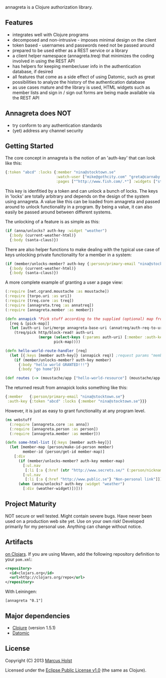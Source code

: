 annagreta is a Clojure authorization library.

## Features

 * integrates well with Clojure programs
 * decomposed and non-intrusive - imposes minimal design on the client
 * token based - usernames and passwords need not be passed around
 * prepared to be used either as a REST service or a library
 * a client helper namespace (annagreta.treq) that minimizes the coding involved in using the REST API
 * has helpers for keeping member/user info in the authentication database, if desired
 * all features that come as a side effect of using Datomic, such as great possibilities to analyze the history of the authentication database
 * as use cases mature and the library is used, HTML widgets such as member lists and sign in / sign out forms are being made available via the REST API

## Annagreta does NOT

 * try conform to any authentication standards
 * (yet) address any channel security

## Getting Started

The core concept in annagreta is the notion of an 'auth-key' that can look like this:
```clj
{:token "abcd" :locks {:member "nina@stocktown.se"
                       :watch-user ["mike@gothcity.com" "greta@carnaby.uk"]
                       :pages ["^http://www.fish.com/.*"] :widgets ["stocks" "weather"]}}
```
This key is idenfitied by a token and can unlock a bunch of locks. The keys in 'locks' are totally arbitrary and depends on the design of the system using annagreta. A value like this can be loaded from annagreta and passed around to unlock functionality in a program. By being a value, it can also easily be passed around between different systems.

The unlocking of a feature is as simple as this:
```clj
(if (anna/unlocks? auth-key :widget "weather")
  {:body (current-weather-html)}
  {:body (santa-claus)})
```

There are also helper functions to make dealing with the typical use case of keys unlocking private functionality for a member in a system:
```clj
(if (member/unlocks-member? auth-key {:person/primary-email "nina@stocktown.se"})
  {:body (current-weather-html)}
  {:body (santa-claus)})
```

A more complete example of granting a user a page view:
```clj
(:require [net.cgrand.moustache :as moustache])
(:require [torpo.uri :as uri])
(:require [treq.core :as treq])
(:require [annagreta.treq :as annatreq])
(:require [annagreta.member :as member])

(defn annapick "Pick stuff according to the supplied (optional) map from annagreta. Always picks :member :auth-key identified by the corresponding request parameters from annagreta."
  [req & [pick-map]]
  (let [auth-uri (uri/merge annagreta-base-uri (annatreq/auth-req-to-uri req))]
    (treq/pick http/block-read! auth-uri
               (merge (select-keys (:params auth-uri) [:member :auth-key])
                      pick-map))))

(defn hello-world-route-handler [req]
  (let [{:keys [member auth-key]} (annapick req)] ;request params "member" and "auth-key" must be set to id's identifying a member and auth-key respectively
    (if (member/unlocks-member? auth-key member)
      {:body "hello world GRANTED!!!"}
      {:body "go home"}))

(def routes (-> (moustache/app ["hello-world-resource"] (moustache/app :get hello-world-route-handler))
```
The returned result from annapick looks something like this:
```clj
{:member   {:person/primary-email "nina@stocktown.se"}
 :auth-key {:token "abcd" :locks {:member "nina@stocktown.se"}}}
```

However, it is just as easy to grant functionality at any program level.

```clj
(ns webstuff
  (:require [annagreta.core :as anna])
  (:require [annagreta.person :as person])
  (:require [annagreta.member :as member]))

(defn some-html-list [{:keys [member auth-key]}]
  (let [member-map (person/make-id-person member)
        member-id (person/get-id member-map)]
    [:div
      (if (member/unlocks-member? auth-key member-map)
        [:ul.nav
         [:li [:a {:href (str "http://www.secrets.se/" (:person/nickname member))} "Your personal link"]]
        [:ul.nav
         [:li [:a {:href "http://www.public.se"} "Non-personal link"]]]))
      (when (anna/unlocks? auth-key :widget "weather")
        [:div (weather-widget)])]))
```


## Project Maturity

NOT secure or well tested. Might contain severe bugs. Have never been used on a production web site yet. Use on your own risk! Developed primarily for my personal use. Anything can change without notice.

## Artifacts

[on Clojars](https://clojars.org/annagreta). If you are using Maven, add the following repository
definition to your `pom.xml`:

```xml
<repository>
  <id>clojars.org</id>
  <url>http://clojars.org/repo</url>
</repository>
```

With Leiningen:
```
[annagreta "0.1"]
```

## Major dependencies

 * [Clojure](http://clojure.org/) (version 1.5.1)
 * [Datomic](http://docs.datomic.com/)

## License

Copyright (C) 2013 [Marcus Holst](https://twitter.com/zolst)

Licensed under the [Eclipse Public License v1.0](http://www.eclipse.org/legal/epl-v10.html) (the same as Clojure).